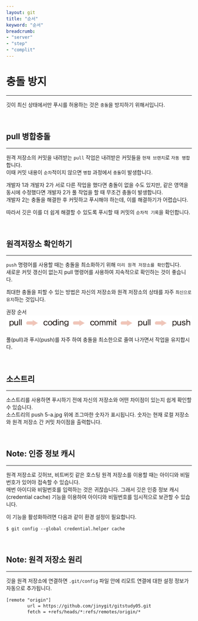 ```yaml
---
layout: git
title: "순서"
keyword: "순서"
breadcrumb:
- "server"
- "step"
- "complit"
---
```


# 충돌 방지
---
깃이 최신 상태에서만 푸시를 허용하는 것은 `충돌`을 방지하기 위해서입니다.  

<br>

## pull 병합충돌
---
원격 저장소의 커밋을 내려받는 `pull` 작업은 내려받은 커밋들을 `현재 브랜치`로 `자동 병합`합니다.  
이때 커밋 내용이 `순차`적이지 않으면 `병합` 과정에서 `충돌`이 발생합니다.  

개발자 1과 개발자 2가 서로 다른 작업을 했다면 충돌이 없을 수도 있지만, 같은 영역을 동시에 수정했다면 개발자 2가 풀 작업을 할 때 무조건 충돌이 발생합니다.  
개발자 2는 충돌을 해결한 후 커밋하고 푸시해야 하는데, 이를 해결하기가 어렵습니다.  

따라서 깃은 이를 더 쉽게 해결할 수 있도록 푸시할 때 커밋의 `순차적 기록`을 확인합니다.  

<br>

## 원격저장소 확인하기
---
`push` 명령어를 사용할 때는 충돌을 최소화하기 위해 `미리 원격 저장소를 확인`합니다.  
새로운 커밋 갱신이 없는지 pull 명령어를 사용하여 지속적으로 확인하는 것이 좋습니다.  

최대한 충돌을 피할 수 있는 방법은 자신의 저장소와 원격 저장소의 상태를 자주 `최신으로 유지`하는 것입니다.  

권장 순서  
![권장 순서](../img/05-10.jpg)

풀(pull)과 푸시(push)를 자주 하여 충돌을 최소한으로 줄여 나가면서 작업을 유지합시다.  

<br>

## 소스트리
---
소스트리를 사용하면 푸시하기 전에 자신의 저장소와 어떤 차이점이 있는지 쉽게 확인할 수 있습니다.  
소스트리의 push 5-a.jpg 위에 조그마한 숫자가 표시됩니다. 숫자는 현재 로컬 저장소와 원격 저장소 간 커밋 차이점을 출력합니다.  

<br>

## Note: 인증 정보 캐시  
---
원격 저장소로 깃허브, 비트버킷 같은 호스팅 원격 저장소를 이용할 때는 아이디와 비밀번호가 있어야 접속할 수 있습니다.  
매번 아이디와 비밀번호를 입력하는 것은 귀찮습니다. 그래서 깃은 인증 정보 캐시(credential cache) 기능을 이용하여 아이디와 비밀번호를 임시적으로 보관할 수 있습니다.  

이 기능을 활성화하려면 다음과 같이 환경 설정이 필요합니다.  

```
$ git config --global credential.helper cache
```

<br>

## Note: 원격 저장소 원리  
---
깃을 원격 저장소에 연결하면 `.git/config` 파일 안에 리모트 연결에 대한 설정 정보가 자동으로 추가됩니다.  

```
[remote "origin"]
        url = https://github.com/jinygit/gitstudy05.git
        fetch = +refs/heads/*:refs/remotes/origin/* 
```

<br><br>